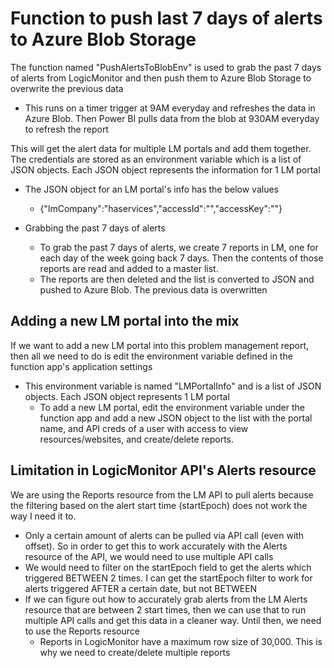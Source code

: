 # Function to push last 7 days of alerts to Azure Blob Storage

The function named "PushAlertsToBlobEnv" is used to grab the past 7 days of alerts from LogicMonitor and then push them to Azure Blob Storage to overwrite the previous data

- This runs on a timer trigger at 9AM everyday and refreshes the data in Azure Blob. Then Power BI pulls data from the blob at 930AM everyday to refresh the report

This will get the alert data for multiple LM portals and add them together. The credentials are stored as an environment variable which is a list of JSON objects. Each JSON object represents the information for 1 LM portal

- The JSON object for an LM portal's info has the below values

  - {"lmCompany":"haservices","accessId":"<insert accessID>","accessKey":"<insert access Key>"}

- Grabbing the past 7 days of alerts
  - To grab the past 7 days of alerts, we create 7 reports in LM, one for each day of the week going back 7 days. Then the contents of those reports are read and added to a master list.
  - The reports are then deleted and the list is converted to JSON and pushed to Azure Blob. The previous data is overwritten

## Adding a new LM portal into the mix

If we want to add a new LM portal into this problem management report, then all we need to do is edit the environment variable defined in the function app's application settings

- This environment variable is named "LMPortalInfo" and is a list of JSON objects. Each JSON object represents 1 LM portal
  - To add a new LM portal, edit the environment variable under the function app and add a new JSON object to the list with the portal name, and API creds of a user with access to view resources/websites, and create/delete reports.

## Limitation in LogicMonitor API's Alerts resource

We are using the Reports resource from the LM API to pull alerts because the filtering based on the alert start time (startEpoch) does not work the way I need it to.

- Only a certain amount of alerts can be pulled via API call (even with offset). So in order to get this to work accurately with the Alerts resource of the API, we would need to use multiple API calls
- We would need to filter on the startEpoch field to get the alerts which triggered BETWEEN 2 times. I can get the startEpoch filter to work for alerts triggered AFTER a certain date, but not BETWEEN
- If we can figure out how to accurately grab alerts from the LM Alerts resource that are between 2 start times, then we can use that to run multiple API calls and get this data in a cleaner way. Until then, we need to use the Reports resource
  - Reports in LogicMonitor have a maximum row size of 30,000. This is why we need to create/delete multiple reports
